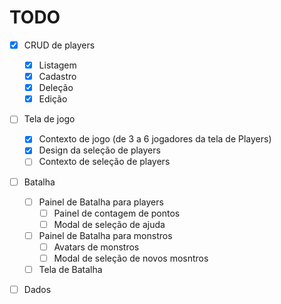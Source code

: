 # TODO

- [x] CRUD de players
	- [x] Listagem
	- [x] Cadastro
	- [x] Deleção
	- [x] Edição

- [ ] Tela de jogo
	- [x] Contexto de jogo (de 3 a 6 jogadores da tela de Players)
	- [x] Design da seleção de players
	- [ ] Contexto de seleção de players

- [ ] Batalha
	- [ ] Painel de Batalha para players
		- [ ] Painel de contagem de pontos
		- [ ] Modal de seleção de ajuda
	- [ ] Painel de Batalha para monstros
		- [ ] Avatars de monstros
		- [ ] Modal de seleção de novos mosntros
	- [ ] Tela de Batalha

- [ ] Dados

